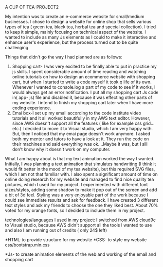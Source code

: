 A CUP OF TEA-PROJECT2

My intention was to create an e-commerce website for small/medium businesses. I chose to design a website for online shop that sells various types of tea ( green tea, black tea, herbal tea and special collection). I tried to keep it simple, mainly focusing on technical aspect of the website. I wanted to include as many Js elements as I could to make it interactive and enhance user's experience, but the process turned out to be quite challenging.

Things that didn't go the way I had planned are as follows:

1. Shopping cart- I was very excited to be finally able to put in practice my js skills. I spent considerable amount of time reading and watching online tutorials on how to design an ecommerce website with shopping cart, but when  I started to write a code myself it took q life of its own. Whenever I wanted to console.log a part of my code to see if it works, I would always get an error notification. I put all my shopping cart Js code in( app- js) file and disabled it, because it was effecting other parts of my website. I intend to finish my shopping cart later when I have more coding experience.
2. Emai box-I set up my email according to the code institute video tutorials and it all worked beautifully in my AWS text editor. However, since AWS doesn't support all the features ( like for example css grid...  etc.) I decided to move it to Visual studio, which I am very happy with. But, then I noticed that my emai page doesn't work anymore. I asked both my mentor and tutors to have a look at it. They run the code on their machines and said everything was ok. ..Maybe it was, but I sill don't know why it doesn't work on my computer.

What I am happy about is that my text animation worked the way I wanted. Initially, I was planning a text animation that  simulates handwriting (I think it would fit better in the mood of my tea website), but this required SVG files, which I am not that familiar with. 
I also spent a significant amount of time on online doing research for my website and managed to find nice quality tea pictures, which I used for my project. 
I experimented with different font sizes/styles, adding some shadow to make it pop out of the screen and add a bit of 3d feel. Styling was a very enjoyable part of the work because I could see immediate results and ask for feedback. I have created 3 different text styles and ask my friends to choose the  one they liked best. About 70% voted for my orange fonts, so I decided to include them in my project.

technologies/languages I used in my project:
I switched from AWS cloud9c to Visual studio, because AWS didn't support all the tools I wanted to use and also I am running out of credits ( only 24$ left)


*HTML-to provide structure for my website
*CSS- to style my website   
css/bootstrap.min.css
<link rel="stylesheet" href="css/text_over_image.css">
*Js- to create animation elements of the web and working of the email and shopping cart
<script src="assets/js/sendEmail.js">
<script src="js/bootstrap.bundle.min.js">
<script src="js/jquery-3.3.1.min.js">
*fontawsome- to use different types of fonts 
 'https://kit.fontawesome.com/a076d05399.js
*animate website - for text animation
<link rel="stylesheet" href="https://cdnjs.cloudflare.com/ajax/libs/animate.css/3.7.2/animate.min.css">
     
Links to websites/ pictures/ video tutorials that I used when working on my projects:

1.https://www.youtube.com/watch?v=vOne31fj8c4&t=986s
2.file:///Users/Anna/Downloads/node-v10.16.0%203/Project%202/test/index.html
3.https://www.youtube.com/watch?v=7jy5d27jmrY
4.https://www.youtube.com/watch?v=RHj5bdrfCr8&t=3159s
5.https://www.youtube.com/watch?v=90PgFUPIybY&t=9099s
6.https://www.youtube.com/watch?v=6vOJoAmbza0
7.https://www.w3schools.com/java/
8.https://dev.to/programliftoff/create-a-basic-webpage-with-css-and-javascript--1049.
9.http://www.javascripter.net/faq/rgbtohex.htm
10.https://www.crazyegg.com/blog/best-website-layouts/

Features:

1.Landing page and navigation bar allows users to get familiar with what the website is about and the menu( home, about, products, contact)

2.About us -provides a general background about the company and its products. it allows users to get an idea about the company and its products and services.
3.Products- in this section of the website users can see full selection of the products. By clicking on a shopping cart of selected tea they can purchase it. Later I will also create  a card online payment section.
There is also a button for each type of tea ( black tea, green  tea,herbal tea, special blend) connecting to the page where they can get more detailed information about the product(s) of their choice. For now, I included only a landing page  and  pictures of the same product type  ( for example only black tea..), but later on I would like to add more information  about each group of the products and also add a GIFT section, where customers could choose a product, packaging and delivery method( normal or express).

4.Contact- in contact section I have two subsections:
*the green one  with all the social links, Fb, Instagram, Twitter, Google which I connected to some tea website,  just to test if my website works.
*the orange section has a telephone number (not active), email icon connecting to the email box and a map icon (I was alsoconsidering adding a map with the shop location, but that's optional since the online shop doesn't really need to have any conventional setting.I wanted to practice with Google maps, but the website kept on asking me about my credit card number.

Testing 

* Checking if my website is user friendly
I made sure that the website has all the online tea shop relevant elements (I checked other on line websites ( https://www.templatemonster.com/joomla-templates/48083.html) and that it is easy to navigate ( navbar menu plus explore button) 

*checking if the website is responsive
After adding a new element I would go to Chrome browser and check how my website looks on different screen sizes (desktop, iphone, tablet) . The biggest challenge was always the- over- the- image text that has this tendency to change its position  and sometimes show up in the least expected place. 

*testing email box
As previously mentioned, the email itself was set up correctly and worked on AWS, but  it didn’t after moving my project to Visual studio. I think there must have been some kind of error in the process. checked "inspect-console" to detect errors, but didn’t find any problems ( neither my mentor)

*testing shopping cart ( app-js file)
I wrote a piece of code and console.logged it. Most of the time it failed. At the end I gave up on shopping cart (at least for now-I really want to finish it at some point as it is very interesting and doesn't seem to be that complicated) 

*testing if all my links are well connected 
by clicking on a button and making sure that I go where I want to. It all worked , although there are some things I want to improve too.testing user's visual experience.

*testing user's visual experience.I showed the web to some of my friends asked if they would buy a product from this web. They all said that product is well presented and they would use this online shop if they needed.



 Deploying my website

I switched from AWS text editor to Visual studio andI had to practice first how to push my project into github, which was quite easy, but if you do it for the first time it always takes time.
  
I will deploy the project after finishing writing my READme report and will see if there is any differences between development and deployed version.

Here are the questions from READme example file which I don't quite understand. I hope I will be able to answer them in my next project.

Different values for environment variables (Heroku Config Vars)?
Different configuration files?
Separate git branch?

Credits

*The text for section ABOUT US  was partially copied from the website:https://theme255-tea.myshopify.com/products/positively-tea?variant=21381320003

*The photos used in this site were obtained from : https://www.templatemonster.com/templates.php?text=tea&sort=relevant

*Acknowledgements
I received inspiration for this project from numerous youtube tutorials ( over 20 in total).
And also a big thank you to my mentor who is very knowledgable and patient with me.

I had a lot of fun creating this page, but also was constantly challenged with implementation of my ideas. The code is not very clean.( run it through html, css, js validator) There is a lot of redundant elements, but I left them intentionally since I still want to work on it and want to try different solutions. Overall working on  my Milestone project was a very demanding, but enjoyable experience (I spent about 20 days on it).  

Thank you for reading my READme report.

Regards,

Anna Morawska 



  

 